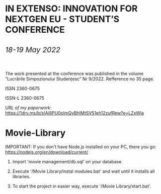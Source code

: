 # IN EXTENSO: INNOVATION FOR NEXTGEN EU - STUDENT’S CONFERENCE <sub> <h6> 18-19 May 2022 </h6> </sub>

The work presented at the conference was published in the volume ”Lucrările Simpozionului Studențesc” Nr 9/2022. Refference no 35 page.

ISSN 2360-0675

ISSN-L 2360-0675

*URL of my paperwork*: https://1drv.ms/b/s!Ai8PU0oImQyBhIMtSV51eh12zufRew?e=LZxWla

# Movie-Library

IMPORTANT: If you don't have Node.js installed on your PC, there you go: https://nodejs.org/en/download/current/

1. Import 'movie management/db.sql' on your database.

2. Execute '/Movie Library/instal modules.bat' and wait until it installs all libraries.

3. To start the project in easier way, execute '/Movie Library/start.bat'.
